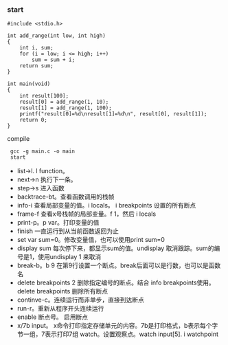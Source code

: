### start 
```
#include <stdio.h>

int add_range(int low, int high)
{
	int i, sum;
	for (i = low; i <= high; i++)
		sum = sum + i;
	return sum;
}

int main(void)
{
	int result[100];
	result[0] = add_range(1, 10);
	result[1] = add_range(1, 100);
	printf("result[0]=%d\nresult[1]=%d\n", result[0], result[1]);
	return 0;
}
```
compile
```
 gcc -g main.c -o main
 start
```

* list->l.  l function。
* next->n 执行下一条。
* step->s 进入函数
* backtrace-bt。查看函数调用的栈帧
* info-i 查看局部变量的值。i locals。 i breakpoints 设置的所有断点
* frame-f  查看x号栈帧的局部变量。f 1，然后 i locals
* print-p。p var。打印变量的值
* finish 一直运行到从当前函数返回为止
* set var sum=0。修改变量值，也可以使用print sum=0
* display sum 每次停下来，都显示sum的值。undisplay 取消跟踪。sum的编号是1，使用undisplay 1 来取消
* break-b。b 9 在第9行设置一个断点。break后面可以是行数，也可以是函数名
* delete breakpoints 2 删除指定编号的断点。结合 info breakpoints使用。 delete breakpoints 删除所有断点
* continve-c。连续运行而非单步，直接到达断点
* run-r。重新从程序开头连续运行
* enable 断点号。 启用断点
* x/7b input。 x命令打印指定存储单元的内容。7b是打印格式，b表示每个字节一组，7表示打印7组
watch。设置观察点。watch input[5].  i watchpoint
